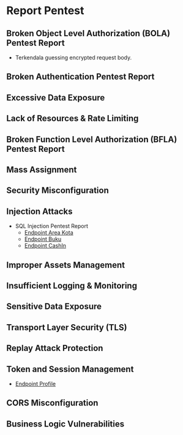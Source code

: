 # Report Pentest

## Broken Object Level Authorization (BOLA) Pentest Report
- Terkendala guessing encrypted request body.

## Broken Authentication Pentest Report

## Excessive Data Exposure

## Lack of Resources & Rate Limiting

## Broken Function Level Authorization (BFLA) Pentest Report

## Mass Assignment

## Security Misconfiguration

## Injection Attacks

- SQL Injection Pentest Report
    - [Endpoint Area Kota](./sqlinjection/api-area-kota.md)
    - [Endpoint Buku](./sqlinjection/api-buku.md)
    - [Endpoint CashIn](./sqlinjection/api-cashin.md)

<!-- - Command Injection

- XML External Entity (XXE)

- Server-Side Request Forgery (SSRF) -->

## Improper Assets Management

## Insufficient Logging & Monitoring

## Sensitive Data Exposure

## Transport Layer Security (TLS)

## Replay Attack Protection

## Token and Session Management
- [Endpoint Profile](./token-and-session-management/api-profile.md)

## CORS Misconfiguration

## Business Logic Vulnerabilities

<!-- 

## Broken Access Control Pentest Report

## Security Misconfiguration Pentest Report

## Sensitive Data Exposure Pentest Report

## Insufficient Logging & Monitoring Pentest Report

## XML External Entity (XXE) Pentest Report

## Server-Side Request Forgery (SSRF) Pentest Report

## Insecure Deserialization Pentest Report

## Using Components with Known Vulnerabilities Pentest Report
 -->
